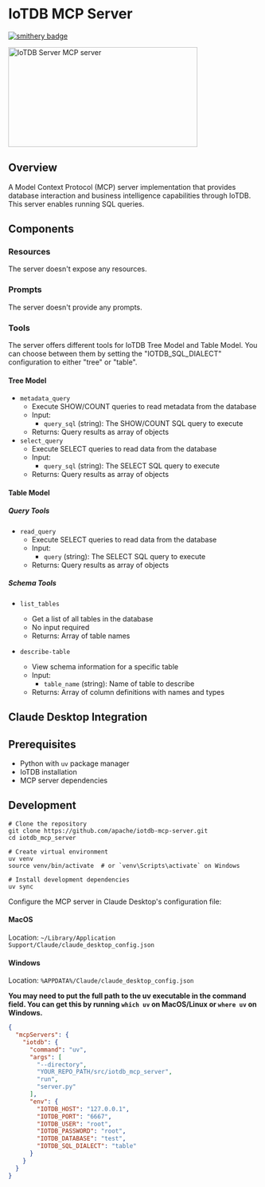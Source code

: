 # IoTDB MCP Server

[![smithery badge](https://smithery.ai/badge/@apache/iotdb-mcp-server)](https://smithery.ai/server/@apache/iotdb-mcp-server)

<a href="https://glama.ai/mcp/servers/@apache/iotdb-mcp-server">
  <img width="380" height="200" src="https://glama.ai/mcp/servers/@apache/iotdb-mcp-server/badge" alt="IoTDB Server MCP server" />
</a>

## Overview
A Model Context Protocol (MCP) server implementation that provides database interaction and business intelligence capabilities through IoTDB. This server enables running SQL queries.

## Components

### Resources
The server doesn't expose any resources.

### Prompts
The server doesn't provide any prompts.

### Tools
The server offers different tools for IoTDB Tree Model and Table Model. You can choose between them by setting the "IOTDB_SQL_DIALECT" configuration to either "tree" or "table".

#### Tree Model
- `metadata_query`
   - Execute SHOW/COUNT queries to read metadata from the database
   - Input:
     - `query_sql` (string): The SHOW/COUNT SQL query to execute 
   - Returns: Query results as array of objects
- `select_query`
   - Execute SELECT queries to read data from the database
   - Input:
     - `query_sql` (string): The SELECT SQL query to execute
   - Returns: Query results as array of objects

#### Table Model

##### Query Tools
- `read_query`
   - Execute SELECT queries to read data from the database
   - Input:
     - `query` (string): The SELECT SQL query to execute
   - Returns: Query results as array of objects

##### Schema Tools
- `list_tables`
   - Get a list of all tables in the database
   - No input required
   - Returns: Array of table names

- `describe-table`
   - View schema information for a specific table
   - Input:
     - `table_name` (string): Name of table to describe
   - Returns: Array of column definitions with names and types


## Claude Desktop Integration

## Prerequisites
- Python with `uv` package manager
- IoTDB installation
- MCP server dependencies

## Development

```
# Clone the repository
git clone https://github.com/apache/iotdb-mcp-server.git
cd iotdb_mcp_server

# Create virtual environment
uv venv
source venv/bin/activate  # or `venv\Scripts\activate` on Windows

# Install development dependencies
uv sync
```



Configure the MCP server in Claude Desktop's configuration file:

#### MacOS

Location: `~/Library/Application Support/Claude/claude_desktop_config.json`

#### Windows

Location: `%APPDATA%/Claude/claude_desktop_config.json`

**You may need to put the full path to the uv executable in the command field. You can get this by running `which uv` on MacOS/Linux or `where uv` on Windows.**

```json
{
  "mcpServers": {
    "iotdb": {
      "command": "uv",
      "args": [
        "--directory",
        "YOUR_REPO_PATH/src/iotdb_mcp_server",
        "run",
        "server.py"
      ],
      "env": {
        "IOTDB_HOST": "127.0.0.1",
        "IOTDB_PORT": "6667",
        "IOTDB_USER": "root",
        "IOTDB_PASSWORD": "root",
        "IOTDB_DATABASE": "test",
        "IOTDB_SQL_DIALECT": "table"
      }
    }
  }
}
```